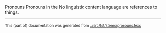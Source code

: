 Pronouns
Pronouns in the No linguistic content language are references to things.

* * *
<small>This (part of) documentation was generated from [../src/fst/stems/pronouns.lexc](http://github.com/giellalt/lang-zxx/blob/main/../src/fst/stems/pronouns.lexc)</small>
